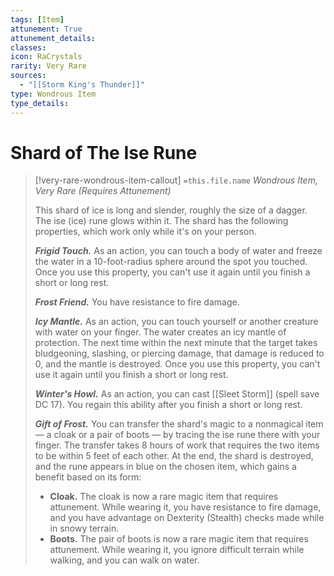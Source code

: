 ```yaml
---
tags: [Item]
attunement: True
attunement_details: 
classes: 
icon: RaCrystals
rarity: Very Rare
sources:
  - "[[Storm King's Thunder]]"
type: Wondrous Item
type_details: 
---
```

# Shard of The Ise Rune
>[!very-rare-wondrous-item-callout] `=this.file.name`
>*Wondrous Item, Very Rare (Requires Attunement)*
>
>This shard of ice is long and slender, roughly the size of a dagger. The ise (ice) rune glows within it. The shard has the following properties, which work only while it's on your person.
>
>***Frigid Touch.*** As an action, you can touch a body of water and freeze the water in a 10-foot-radius sphere around the spot you touched. Once you use this property, you can't use it again until you finish a short or long rest.
>
>***Frost Friend.*** You have resistance to fire damage.
>
>***Icy Mantle.*** As an action, you can touch yourself or another creature with water on your finger. The water creates an icy mantle of protection. The next time within the next minute that the target takes bludgeoning, slashing, or piercing damage, that damage is reduced to 0, and the mantle is destroyed. Once you use this property, you can't use it again until you finish a short or long rest.
>
>***Winter's Howl.*** As an action, you can cast [[Sleet Storm]] (spell save DC 17). You regain this ability after you finish a short or long rest.
>
>***Gift of Frost.*** You can transfer the shard's magic to a nonmagical item — a cloak or a pair of boots — by tracing the ise rune there with your finger. The transfer takes 8 hours of work that requires the two items to be within 5 feet of each other. At the end, the shard is destroyed, and the rune appears in blue on the chosen item, which gains a benefit based on its form:
>
>* **Cloak.** The cloak is now a rare magic item that requires attunement. While wearing it, you have resistance to fire damage, and you have advantage on Dexterity (Stealth) checks made while in snowy terrain.
>* **Boots.** The pair of boots is now a rare magic item that requires attunement. While wearing it, you ignore difficult terrain while walking, and you can walk on water.
>
>
